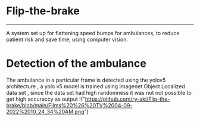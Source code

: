 # Flip-the-brake
-----
A system set up for flattening speed bumps for ambulances, to reduce patient risk and save time, using computer vision.

# Detection of the ambulance
The ambulance in a particular frame is detected using the yolov5 architecture , a yolo v5 model is trained using Imagenet Object Localized data set , since the data set had high randomness it was not not possible to get high accuraccy as output
!("https://github.com/ry-aki/Flip-the-brake/blob/main/Films%20%26%20TV%2004-09-2022%2010_24_34%20AM.png")
